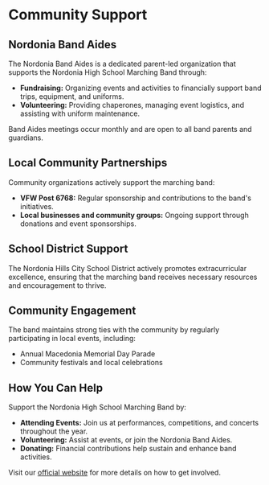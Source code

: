 # Community Support

## Nordonia Band Aides
The Nordonia Band Aides is a dedicated parent-led organization that supports the Nordonia High School Marching Band through:

- **Fundraising:** Organizing events and activities to financially support band trips, equipment, and uniforms.
- **Volunteering:** Providing chaperones, managing event logistics, and assisting with uniform maintenance.

Band Aides meetings occur monthly and are open to all band parents and guardians.

## Local Community Partnerships
Community organizations actively support the marching band:

- **VFW Post 6768:** Regular sponsorship and contributions to the band's initiatives.
- **Local businesses and community groups:** Ongoing support through donations and event sponsorships.

## School District Support
The Nordonia Hills City School District actively promotes extracurricular excellence, ensuring that the marching band receives necessary resources and encouragement to thrive.

## Community Engagement
The band maintains strong ties with the community by regularly participating in local events, including:

- Annual Macedonia Memorial Day Parade
- Community festivals and local celebrations

## How You Can Help
Support the Nordonia High School Marching Band by:

- **Attending Events:** Join us at performances, competitions, and concerts throughout the year.
- **Volunteering:** Assist at events, or join the Nordonia Band Aides.
- **Donating:** Financial contributions help sustain and enhance band activities.

Visit our [official website](https://sites.google.com/nordoniabands.org/nordoniabands/home) for more details on how to get involved.

